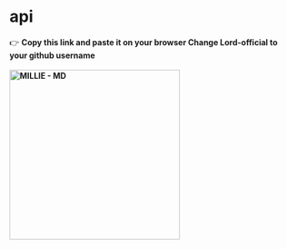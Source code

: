 # api


👉 <b>Copy this link and paste it on your browser Change Lord-official to your github username<b> <br><br>
<a href="https://heroku.com/deploy?template=https://github.com/Gsbxh/api"><img title="MILLIE - MD" src="https://repl.it/badge/github/quiec/whatsasena" width="300"></a>

<br>
